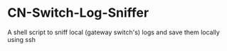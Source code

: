 # CN-Switch-Log-Sniffer
A shell script to sniff local (gateway switch's) logs and save them locally using ssh
